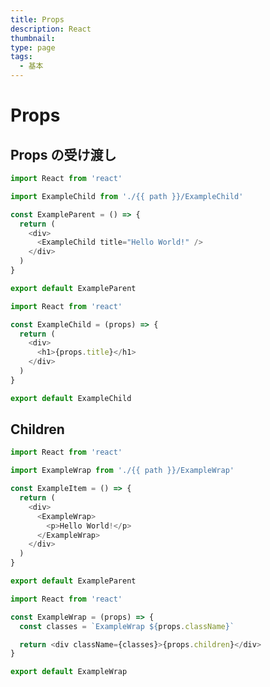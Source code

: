 ```yaml
---
title: Props
description: React
thumbnail:
type: page
tags:
  - 基本
---
```


# Props

## Props の受け渡し

```ts {} [ExampleParent.ts]
import React from 'react'

import ExampleChild from './{{ path }}/ExampleChild'

const ExampleParent = () => {
  return (
    <div>
      <ExampleChild title="Hello World!" />
    </div>
  )
}

export default ExampleParent
```

```ts {} [ExampleChild.ts]
import React from 'react'

const ExampleChild = (props) => {
  return (
    <div>
      <h1>{props.title}</h1>
    </div>
  )
}

export default ExampleChild
```

## Children

```ts {} [ExampleItem.ts]
import React from 'react'

import ExampleWrap from './{{ path }}/ExampleWrap'

const ExampleItem = () => {
  return (
    <div>
      <ExampleWrap>
        <p>Hello World!</p>
      </ExampleWrap>
    </div>
  )
}

export default ExampleParent
```

```ts {} [ExampleWrap.ts]
import React from 'react'

const ExampleWrap = (props) => {
  const classes = `ExampleWrap ${props.className}`

  return <div className={classes}>{props.children}</div>
}

export default ExampleWrap
```
